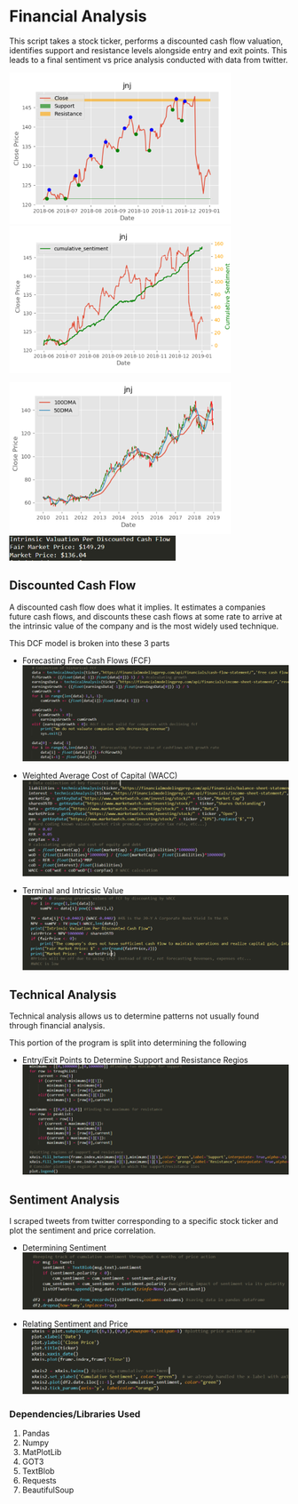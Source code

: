 # Financial Analysis 

This script takes a stock ticker, performs a discounted cash flow valuation, identifies support and resistance levels alongside entry and exit points. This leads to a final sentiment vs price analysis conducted with data from twitter.
 
<p float="center">
  <img src="images/technical.PNG" width="400" />
  <img src="images/sentimentPlot.PNG" width="400" /> 
</p>
<p float="center">
  <img src="images/price.PNG" width="400" /> 
  <img src="images/dcf.PNG" width="300" />
</p>

## Discounted Cash Flow ##

A discounted cash flow does what it implies. It estimates a companies future cash flows, and discounts these cash flows at some rate to arrive at the intrinsic value of the company and is the most widely used technique.

This DCF model is broken into these 3 parts
* Forecasting Free Cash Flows (FCF)
  ![FCF](/images/FCF.PNG)

* Weighted Average Cost of Capital (WACC)
  ![WACC](/images/wacc.PNG)

* Terminal and Intricsic Value
  ![VALUATION](/images/valuation.PNG)
 
## Technical Analysis ##
Technical analysis allows us to determine patterns not usually found through financial analysis.

This portion of the program is split into determining the following
* Entry/Exit Points to Determine Support and Resistance Regios
![SupRes](/images/region.PNG)

## Sentiment Analysis ##

I scraped tweets from twitter corresponding to a specific stock ticker and plot the sentiment and price correlation.
* Determining Sentiment
![Sentiment](/images/sentiment.PNG)

* Relating Sentiment and Price
![Plot](/images/plot.PNG)

### Dependencies/Libraries Used ###
1. Pandas
2. Numpy
3. MatPlotLib
4. GOT3
5. TextBlob
6. Requests
7. BeautifulSoup
